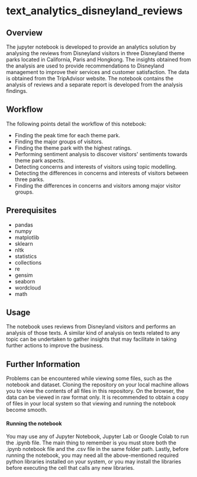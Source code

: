 # text_analytics_disneyland_reviews

## Overview

The jupyter notebook is developed to provide an analytics solution by analysing the reviews from Disneyland visitors in three Disneyland theme parks located in California, Paris and Hongkong. The insights obtained from the analysis are used to provide recommendations to Disneyland management to improve their services and customer satisfaction. The data is obtained from the TripAdvisor website. The notebook contains the analysis of reviews and a separate report is developed from the analysis findings. 

## Workflow

The following points detail the workflow of this notebook:

* Finding the peak time for each theme park.
* Finding the major groups of visitors.
* Finding the theme park with the highest ratings.
* Performing sentiment analysis to discover visitors' sentiments towards theme park aspects.
* Detecting concerns and interests of visitors using topic modelling.
* Detecting the differences in concerns and interests of visitors between three parks.
* Finding the differences in concerns and visitors among major visitor groups.

## Prerequisites
* pandas
* numpy
* matplotlib
* sklearn
* nltk
* statistics
* collections
* re
* gensim
* seaborn
* wordcloud
* math

## Usage
The notebook uses reviews from Disneyland visitors and performs an analysis of those texts. A similar kind of analysis on texts related to any topic can be undertaken to gather insights that may facilitate in taking further actions to improve the business.

## Further Information
Problems can be encountered while viewing some files, such as the notebook and dataset. Cloning the repository on your local machine allows you to view the contents of all files in this repository. On the browser, the data can be viewed in raw format only. It is recommended to obtain a copy of files in your local system so that viewing and running the notebook become smooth.

#### Running the notebook
You may use any of Jupyter Notebook, Jupyter Lab or Google Colab to run the .ipynb file. The main thing to remember is you must store both the .ipynb notebook file and the .csv file in the same folder path. Lastly, before running the notebook, you may need all the above-mentioned required python libraries installed on your system, or you may install the libraries before executing the cell that calls any new libraries.
